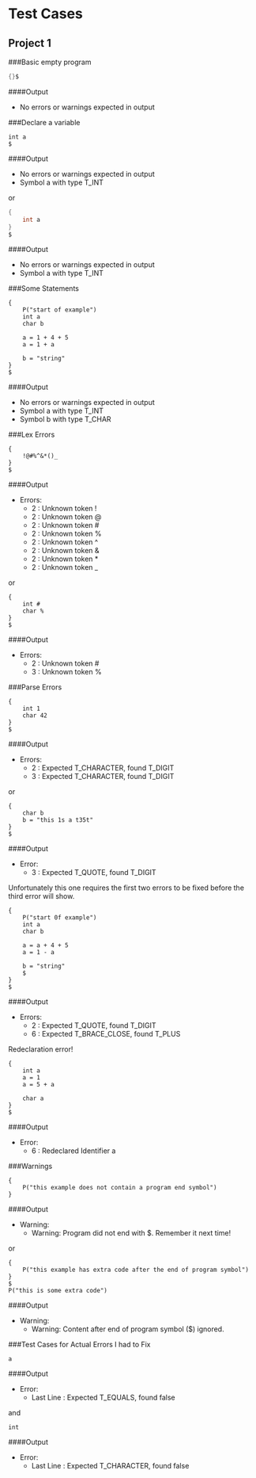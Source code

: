 Test Cases
==========

Project 1
---------
###Basic empty program
```c
{}$
```
####Output
*   No errors or warnings expected in output

###Declare a variable
```
int a
$
```
####Output
*   No errors or warnings expected in output
*   Symbol a with type T_INT

or
```c
{
    int a
}
$
```
####Output
*   No errors or warnings expected in output
*   Symbol a with type T_INT

###Some Statements
```
{
    P("start of example")
    int a
    char b
    
    a = 1 + 4 + 5
    a = 1 + a
    
    b = "string"
}
$
```
####Output
*   No errors or warnings expected in output
*   Symbol a with type T_INT
*   Symbol b with type T_CHAR

###Lex Errors
```
{
    !@#%^&*()_
}
$
```
####Output
*   Errors:
    *   2 : Unknown token !
    *   2 : Unknown token @
    *   2 : Unknown token #
    *   2 : Unknown token %
    *   2 : Unknown token ^
    *   2 : Unknown token &
    *   2 : Unknown token \*
    *   2 : Unknown token \_

or
```
{
    int #
    char %
}
$
```
####Output
*   Errors:
    *   2 : Unknown token #
    *   3 : Unknown token %

###Parse Errors
```
{
    int 1
    char 42
}
$
```
####Output
*   Errors:
    *   2 : Expected T_CHARACTER, found T_DIGIT
    *   3 : Expected T_CHARACTER, found T_DIGIT

or
```
{
    char b
    b = "this 1s a t35t"
}
$
```
####Output
*   Error:
    *   3 : Expected T_QUOTE, found T_DIGIT

Unfortunately this one requires the first two errors to be fixed before the third error will show.
```
{
    P("start 0f example")
    int a
    char b
    
    a = a + 4 + 5
    a = 1 - a
    
    b = "string"
    $
}
$
```
####Output
*   Errors:
    *   2 : Expected T_QUOTE, found T_DIGIT
    *   6 : Expected T_BRACE_CLOSE, found T_PLUS

Redeclaration error!
```
{
    int a
    a = 1
    a = 5 + a
    
    char a
}
$
```
####Output
*   Error:
    *   6 : Redeclared Identifier a

###Warnings
```
{
    P("this example does not contain a program end symbol")
}
```
####Output
*   Warning:
    *   Warning: Program did not end with $. Remember it next time!

or
```
{
    P("this example has extra code after the end of program symbol")
}
$
P("this is some extra code")
```
####Output
*   Warning:
    *   Warning: Content after end of program symbol ($) ignored.

###Test Cases for Actual Errors I had to Fix
```
a
```
####Output
*   Error:
    *   Last Line : Expected T_EQUALS, found false

and
```
int
```
####Output
*   Error:
    *   Last Line : Expected T_CHARACTER, found false